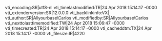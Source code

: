 vti_encoding:SR|utf8-nl
vti_timelastmodified:TR|24 Apr 2018 15:14:17 -0000
vti_extenderversion:SR|12.0.0.0
vti_backlinkinfo:VX|
vti_author:SR|Allyourbase\\Carlos
vti_modifiedby:SR|Allyourbase\\Carlos
vti_nexttolasttimemodified:TW|24 Apr 2018 15:06:47 -0000
vti_timecreated:TR|24 Apr 2018 15:14:17 -0000
vti_cacheddtm:TX|24 Apr 2018 15:14:17 -0000
vti_filesize:IR|4220
